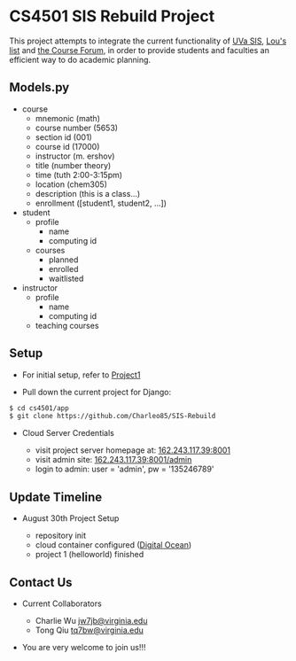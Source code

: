 CS4501 SIS Rebuild Project
=========
This project attempts to integrate the current functionality of [UVa SIS](https://sisuva.admin.virginia.edu), [Lou's list](http://rabi.phys.virginia.edu/mySIS/CS2/) and [the Course Forum](http://www.thecourseforum.com), in order to provide students and faculties an efficient way to do academic planning.

Models.py
---------
- course
	- mnemonic (math)
	- course number (5653)
	- section id (001)
	- course id (17000)
	- instructor (m. ershov)
	- title (number theory)
	- time (tuth 2:00-3:15pm)
	- location (chem305)
	- description (this is a class...)
	- enrollment ([student1, student2, ...])
- student
	- profile
		- name
		- computing id
	- courses
		- planned
		- enrolled
		- waitlisted
- instructor
	- profile
		- name
		- computing id
	- teaching courses

Setup
-----
- For initial setup, refer to [Project1](https://github.com/thomaspinckney3/cs4501/blob/master/Project1.md)

- Pull down the current project for Django:

```bash
$ cd cs4501/app
$ git clone https://github.com/Charleo85/SIS-Rebuild
```

- Cloud Server Credentials

	- visit project server homepage at: [162.243.117.39:8001](http://162.243.117.39:8001)
	- visit admin site: [162.243.117.39:8001/admin](http://162.243.117.39:8001/admin/)
	- login to admin: user = 'admin', pw = '135246789'


Update Timeline
---------------

- August 30th Project Setup

	- repository init
	- cloud container configured ([Digital Ocean](https://www.digitalocean.com/))
	- project 1 (helloworld) finished


Contact Us
----------

- Current Collaborators

	- Charlie Wu [jw7jb@virginia.edu](mailto:jw7jb@virginia.edu)
	- Tong Qiu [tq7bw@virginia.edu](mailto:tq7bw@virginia.edu)

- You are very welcome to join us!!!
